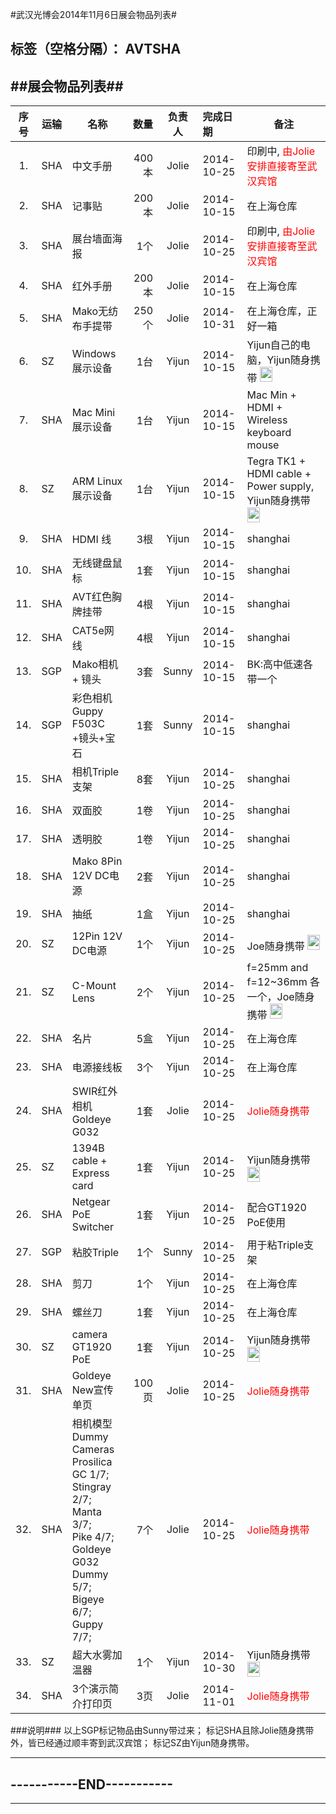 #武汉光博会2014年11月6日展会物品列表#

标签（空格分隔）： AVTSHA
-----------------------------------------------------------------------

##展会物品列表##
-----------------------------------------------------------------------


|序号 |运输	|名称	|数量	|负责人	| 完成日期 	| 备注  |
|:-------:|----- | ------ |------:|:---------:|:------|------|
|1.|SHA	|中文手册	|400本	|Jolie	|  2014-10-25  | 印刷中, <font color='red'>由Jolie安排直接寄至武汉宾馆</font> |
|2.|SHA	|记事贴	|200本	|Jolie	|  2014-10-15  |	在上海仓库|
|3.|SHA	|展台墙面海报	|1个	|Jolie |2014-10-25 | 印刷中, <font color='red'>由Jolie安排直接寄至武汉宾馆</font>  |	
|4.|SHA	|红外手册	|200本	|Jolie	|2014-10-15|	在上海仓库|
|5.|SHA   |Mako无纺布手提带   |250个  |Jolie |2014-10-31  | 在上海仓库，正好一箱 |
|6.|SZ   |Windows展示设备	|1台	|Yijun	|2014-10-15	|Yijun自己的电脑，Yijun随身携带 <img src="http://cdn-img.easyicon.net/png/114/11446.png" width="20" height="24">|
|7.|SHA   |Mac Mini展示设备	|1台	|Yijun	|2014-10-15	|Mac Min + HDMI + Wireless keyboard mouse |
|8.|SZ   |ARM Linux展示设备	|1台	|Yijun	|2014-10-15	|Tegra TK1 + HDMI cable + Power supply, Yijun随身携带 <img src="http://cdn-img.easyicon.net/png/114/11446.png" width="20" height="24">|
|9.|SHA     |HDMI 线	|3根	|Yijun	|2014-10-15	|shanghai |
|10. |SHA   |无线键盘鼠标 |1套	|Yijun	|2014-10-15	|shanghai |
|11. |SHA   |AVT红色胸牌挂带 |4根	|Yijun	|2014-10-15	|shanghai |
|12. |SHA    |CAT5e网线 |4根	|Yijun	|2014-10-15	|shanghai |
|13. |SGP    |Mako相机 + 镜头 |3套	|Sunny	|2014-10-15	|BK:高中低速各带一个 <i class="icon-plane"></i>|
|14. |SGP    |彩色相机Guppy F503C +镜头+宝石 |1套	|Sunny	|2014-10-15	|shanghai <i class="icon-plane"></i>|
|15. |SHA    |相机Triple支架 |8套	|Yijun	|2014-10-25	|shanghai |
|16. |SHA    |双面胶 |1卷	|Yijun	|2014-10-25	|shanghai |
|17. |SHA    |透明胶 |1卷	|Yijun	|2014-10-25	|shanghai |
|18. |SHA    |Mako 8Pin 12V DC电源 |2套	|Yijun	|2014-10-25	|shanghai |
|19. |SHA    |抽纸 |1盒	|Yijun	|2014-10-25	|shanghai |
|20. |SZ   |12Pin 12V DC电源 |1个	|Yijun	|2014-10-25	| Joe随身携带 <img src="http://cdn-img.easyicon.net/png/114/11446.png" width="20" height="24">|
|21. |SZ   |C-Mount Lens |2个	|Yijun	|2014-10-25	| f=25mm and f=12~36mm 各一个，Joe随身携带 <img src="http://cdn-img.easyicon.net/png/114/11446.png" width="20" height="24">|
|22. |SHA    | 名片 |5盒	|Yijun	|2014-10-25	| 在上海仓库 |
|23. |SHA    | 电源接线板 |3个 	|Yijun	|2014-10-25	| 在上海仓库 |
|24. |SHA    | SWIR红外相机Goldeye G032 |1套 	|Jolie	|2014-10-25	| <font color="red">Jolie随身携带</font> <i class="icon-plane"></i> |
|25. |SZ   | 1394B cable + Express card |1套 	|Yijun	|2014-10-25	| Yijun随身携带 <img src="http://cdn-img.easyicon.net/png/114/11446.png" width="20" height="24">|
|26. |SHA    | Netgear PoE Switcher |1套 	|Yijun	|2014-10-25	| 配合GT1920 PoE使用 |
|27. |SGP    | 粘胶Triple |1个 	|Sunny	|2014-10-25	| 用于粘Triple支架 <i class="icon-plane"></i>|
|28. |SHA    | 剪刀 |1个	|Yijun	|2014-10-25	| 在上海仓库 |
|29. |SHA    | 螺丝刀 |1套	|Yijun	|2014-10-25	| 在上海仓库 |
|30. |SZ   | camera GT1920 PoE |1套	|Yijun	|2014-10-25	| Yijun随身携带 <img src="http://cdn-img.easyicon.net/png/114/11446.png" width="20" height="24">|
|31. |SHA    | Goldeye New宣传单页 |100页	|Jolie	|2014-10-25	| <font color="red">Jolie随身携带 </font><i class="icon-plane"></i> |
|32. |SHA    | 相机模型Dummy Cameras     <br><i class="icon-camera"></i> Prosilica GC 1/7; <br><i class="icon-camera"></i> Stingray 2/7; <br><i class="icon-camera"></i> Manta 3/7; <br><i class="icon-camera"></i> Pike 4/7; <br><i class="icon-camera"></i> Goldeye G032 Dummy 5/7; <br><i class="icon-camera"></i> Bigeye 6/7; <br><i class="icon-camera"></i> Guppy 7/7; |7个	|Jolie	|2014-10-25	| <font color="red">Jolie随身携带</font> <i class="icon-plane"></i> |
|33. |SZ | 超大水雾加温器 |1个	|Yijun	|2014-10-30	| Yijun随身携带 <img src="http://cdn-img.easyicon.net/png/114/11446.png" width="20" height="24">|
|34. |SHA    | 3个演示简介打印页 |3页	|Jolie	|2014-11-01	| <font color="red">Jolie随身携带 </font><i class="icon-plane"></i> |



<p>
<p>

###说明###
以上SGP标记物品由Sunny带过来；
标记SHA且除Jolie随身携带外，皆已经通过顺丰寄到武汉宾馆；
标记SZ由Yijun随身携带。






---------------------------------------
-----------END-----------
---------------------------------------


----------
